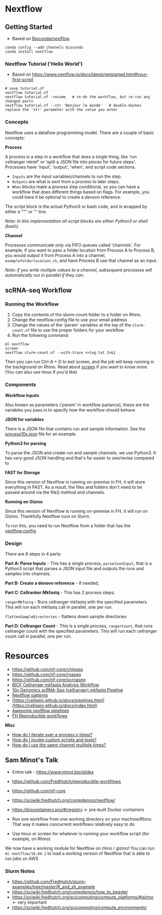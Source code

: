 # Nextflow

## Getting Started

* Based on [Bioconda/nextflow](https://bioconda.github.io/recipes/nextflow/README.html)

```
conda config --add channels bioconda
conda install nextflow
```

### Nextflow Tutorial ('Hello World')

* Based on https://www.nextflow.io/docs/latest/getstarted.html#your-first-script

```
# save tutorial.nf
nextflow tutorial.nf
nextflow tutorial.nf -resume   # re-do the workflow, but re-run any changed parts
nextflow tutorial.nf --str 'Bonjour le monde'   # double-dashes replace the 'str' parameter with the value you enter
```

### Concepts

Nextflow uses a dataflow programming model. There are a couple of basic concepts:

**Process**

A process is a step in a workflow that does a single thing, like 'run cellranger mkref' or 'split a JSON file into pieces for future steps'. Processes have 'input', 'output', 'when', and script code sections.

* ```Inputs``` are the input variables/channels to run the step. 
* ```Outputs``` are what is sent from a process to later steps. 
* ```When``` blocks make a process step conditional, so you can have a workflow that does different things based on flags. For example, you could have it be optional to create a denovo reference.

The script block is the actual Python3 or bash code, and is wrapped by either a """ or ''' line.

*Note: In this implementation all script blocks are either Python3 or shell (bash)*.

**Channel**

Processes communicate only via FIFO queues called 'channels'. For example, if you want to pass a folder location from Process A to Process B, you would output it from Process A into a channel, ```examplefolderlocation_ch```, and have Process B use that channel as an input.

*Note: if you write multiple values to a channel, subsequent processes will automatically run in parallel if they can*.


## scRNA-seq Workflow

### Running the Workflow

1. Copy the contents of the slurm-count folder to a folder on Rhino.
1. Change the nextflow.config file to use your email address
1. Change the values of the 'param' variables at the top of the ```slurm-count.nf``` file to use the proper folders for your workflow
1. Run the following command:

```
ml nextflow
screen 
nextflow slurm-count.nf --with-trace >>log.txt 2>&1
```

Then you can run Ctrl-A + D to exit screen, and the job will keep running in the background on Rhino. Read about [screen](https://linuxize.com/post/how-to-use-linux-screen/) if you want to know more. (You can also use tmux if you'd like)

### Components

**Workflow Inputs**

Also known as parameters (*'param'* in workflow parlance), these are the variables you pass in to specify how the workflow should behave

**JSON for variables**

There is a JSON file that contains run and sample information. See the [process10x.json](/slurm-count/process10x.json) file for an example.

**Python3 for parsing**

To parse the JSON and create run and sample channels, we use Python3. It has *very* good JSON handling and that's far easier to see/revise compared to 

**FAST for Storage**

Since this version of Nextflow is running on-premise in FH, it will store everything in FAST. As a result, the files and folders don't need to be passed around via the file() method and channels.

**Running on Gizmo**

Since this version of Nextflow is running on-premise in FH, it will run on Gizmo. Thankfully Nextflow runs on Slurm. 

To run this, you need to run Nextflow from a folder that has the [nextflow.config](/slurm-count/nextflow.config).


### Design

There are 6 steps in 4 parts:

**Part A: Parse Inputs** - This has a single process, ```parseJsonInput```, that is a Python3 script that parses a JSON input file and outputs the runs and samples into channels.

**Part B: Create a denovo reference** - If needed, 

**Part C: Cellranker Mkfastq** - This has 2 process steps:

```rangerMkfastq``` - Runs cellranger mkfastq with the specified parameters. This will run each mkfastq call in parallel, one per run. 

```flattenSampleDirectories``` - flattens down sample directories

**Part D: Cellranger Count** - This is a single process, ```rangerCount```, that runs cellranger count with the specified parameters. This will run each cellranger count call in parallel, one per run.



# Resources

* https://github.com/nf-core/chipseq
* https://github.com/nf-core/rnaseq
* https://github.com/nf-core/scrnaseq
* [BICF Cellranger mkfastq Analysis Workflow](https://zenodo.org/record/2652621)
* [10x Genomics scRNA-Seq (cellranger) mkfastq Pipeline](https://git.biohpc.swmed.edu/BICF/Astrocyte/cellranger_mkfastq/blob/master/README.md)
* [Nextflow patterns](https://github.com/nextflow-io/patterns)
* [https://cellgeni.github.io/docs/pipelines.html](https://cellgeni.github.io/docs/index.html)
* [Awesome nextflow pipelines](https://github.com/nextflow-io/awesome-nextflow/)
* [FH Reproducible workflows](https://github.com/FredHutch/reproducible-workflows)

**Misc**

* [How do I iterate over a process n times?](https://www.nextflow.io/docs/latest/faq.html#how-do-i-iterate-over-a-process-n-times)
* [How do I invoke custom scripts and tools?](https://www.nextflow.io/docs/latest/faq.html#how-do-i-invoke-custom-scripts-and-tools)
* [How do I use the same channel multiple times?](https://www.nextflow.io/docs/latest/faq.html#how-do-i-use-the-same-channel-multiple-times)



## Sam Minot's Talk

* Entire talk - https://www.minot.bio/slides 
* https://github.com/FredHutch/reproducible-workflows
* https://github.com/nf-core
* https://sciwiki.fredhutch.org/compdemos/nextflow/
* https://biocontainers.pro/#/registry <- pre-built Docker containers

* Run one workflow from one working directory on your machine/Rhino. That way it makes concurrent workflows relatively easy to do 
* Use tmux or screen for whatever is running your workflow script (for example, on Rhino)

We now have a working module for Nextflow on rhino / gizmo! You can run ```ml nextflow/19.04.1``` to load a working version of Nextflow that is able to run jobs on AWS



### Slurm Notes

* https://github.com/FredHutch/slurm-examples/tree/master/R_and_sh_example
* https://sciwiki.fredhutch.org/compdemos/how_to_beagle/
* https://sciwiki.fredhutch.org/scicomputing/compute_platforms/#gizmo <- very important
* https://sciwiki.fredhutch.org/scicomputing/compute_environments/





























